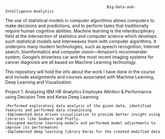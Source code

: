                                                   Big-Data-and-Intelligence-Analytics

The use of statistical models in computer algorithms allows computers to make decisions and predictions, and to perform tasks that traditionally require human cognitive abilities. Machine learning is the interdisciplinary field at the intersection of statistics and computer science which develops such statistical models and interweaves them with computer algorithms. It underpins many modern technologies, such as speech recognition, Internet search, bioinformatics and computer vision—Amazon’s recommender system, Google’s driverless car and the most recent imaging systems for cancer diagnosis are all based on Machine Learning technology.

This repository will hold the info about the work I have done in the course and include assignments and courses associated with Machine Learning, Deep Learning and Visualization. 

Project 1: Analyzing IBM HR Analytics Employee Attrition & Performance using Decision Tree and Keras Deep Learning

    -Performed exploratory data analysis of the given data, identified features and performed data cleaninsing
    -Implemented data driven visualization to provide better insight using libraries like Seaborn and Plotly. 
    -Designed machine learning models and performed model adjustments to improve its performances
    -Implemented deep learning library Keras for the created modified data 
 
